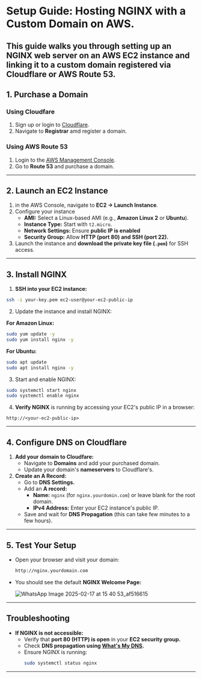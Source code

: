 # Setup Guide: Hosting NGINX with a Custom Domain on AWS.

This guide walks you through setting up an NGINX web server on an AWS EC2 instance and linking it to a custom domain registered via Cloudflare or AWS Route 53.
---

## 1. **Purchase a Domain** 
### Using Cloudfare
1. Sign up or login to [Cloudflare](https://www.cloudflare.com/).
2. Navigate to **Registrar** amd register a domain.

### **Using AWS Route 53**
1. Login to the [AWS Management Console](https://aws.amazon.com/console/).
2. Go to **Route 53** and purchase a domain.
---

## 2. **Launch an EC2 Instance**
1. in the AWS Console, navigate to **EC2 → Launch Instance**.
2. Configure your instance
   -  **AMI:** Select a Linux-based AMI (e.g., **Amazon Linux 2** or **Ubuntu**).
   -  **Instance Type:** Start with `t2.micro`.
   -  **Network Settings:** Ensure **public IP is enabled**
   -  **Security Group:** Allow **HTTP (port 80)  and SSH (port 22).**
3. Launch the instance and **download the private key file (`.pem`)** for SSH access.
---

## 3. **Install NGINX**
1. **SSH into your EC2 instance:**
  ```bash
  ssh -i your-key.pem ec2-user@your-ec2-public-ip

  ```
2. Update the instance and install NGINX:
   
**For Amazon Linux:**
```bash
sudo yum update -y
sudo yum install nginx -y
```

**For Ubuntu:**
```bash
sudo apt update
sudo apt install nginx -y
```

3. Start and enable NGINX:
```bash
sudo systemctl start nginx
sudo systemctl enable nginx
```

4. **Verify NGINX** is running by accessing your EC2's public IP in a browser:
```ccp
http://<your-ec2-public-ip>
```
---

## 4. **Configure DNS on Cloudflare**
1. **Add your domain to Cloudfare:**
     - Navigate to **Domains** and add your purchased domain.
     - Update your domain's **nameservers** to Cloudflare's.
2. **Create an A Record:**
     - Go to **DNS Settings.**
     - Add an **A record:**
          - **Name:** `nginx` (for `nginx.yourdomin.com`) or leave blank for the root domain.
          - **IPv4 Address:** Enter your EC2 instance's public IP.
     - Save and wait for **DNS Propagation** (this can take few minutes to a few hours).
  
---

## 5. Test Your Setup
- Open your browser and visit your domain:
  ```bash
  http://nginx.yourdomain.com
  ```
- You should see the default **NGINX Welcome Page:**

  ![WhatsApp Image 2025-02-17 at 15 40 53_af516615](https://github.com/user-attachments/assets/7ea241d0-1377-45a4-9551-974b1b63b2fc)

---

## Troubleshooting
- **If NGINX is not accessible:**
     - Verify that **port 80 (HTTP) is open** in your **EC2 security group.**
     - Check **DNS propagation using [What's My DNS](https://www.whatsmydns.net/).**
     - Ensure NGINX is running:
       ```bash
       sudo systemctl status nginx

       ```

---


